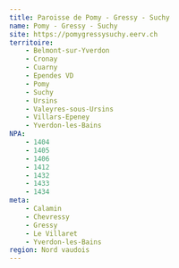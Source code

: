 ```yaml
---
title: Paroisse de Pomy - Gressy - Suchy
name: Pomy - Gressy - Suchy
site: https://pomygressysuchy.eerv.ch
territoire:
    - Belmont-sur-Yverdon
    - Cronay
    - Cuarny
    - Ependes VD
    - Pomy
    - Suchy
    - Ursins
    - Valeyres-sous-Ursins
    - Villars-Epeney
    - Yverdon-les-Bains
NPA:
    - 1404
    - 1405
    - 1406
    - 1412
    - 1432
    - 1433
    - 1434
meta:
    - Calamin
    - Chevressy
    - Gressy
    - Le Villaret
    - Yverdon-les-Bains
region: Nord vaudois
---
```

